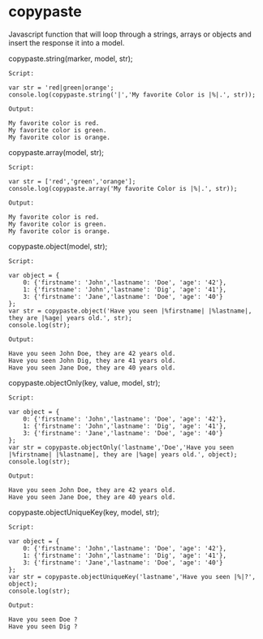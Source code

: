 # copypaste
Javascript function that will loop through a strings, arrays or objects and insert the response it into a model.

copypaste.string(marker, model, str);

	Script: 

	var str = 'red|green|orange';
	console.log(copypaste.string('|','My favorite Color is |%|.', str));

	Output: 

	My favorite color is red.
	My favorite color is green.
	My favorite color is orange.

copypaste.array(model, str);

	Script: 

	var str = ['red','green','orange'];
	console.log(copypaste.array('My favorite Color is |%|.', str));

	Output: 

	My favorite color is red.
	My favorite color is green.
	My favorite color is orange.

copypaste.object(model, str);

	Script: 

	var object = {
		0: {'firstname': 'John','lastname': 'Doe', 'age': '42'},
		1: {'firstname': 'John','lastname': 'Dig', 'age': '41'},
		3: {'firstname': 'Jane','lastname': 'Doe', 'age': '40'}
	};
	var str = copypaste.object('Have you seen |%firstname| |%lastname|, they are |%age| years old.', str);
	console.log(str);

	Output: 

	Have you seen John Doe, they are 42 years old.
	Have you seen John Dig, they are 41 years old.
	Have you seen Jane Doe, they are 40 years old.

copypaste.objectOnly(key, value, model, str);

	Script: 

	var object = {
		0: {'firstname': 'John','lastname': 'Doe', 'age': '42'},
		1: {'firstname': 'John','lastname': 'Dig', 'age': '41'},
		3: {'firstname': 'Jane','lastname': 'Doe', 'age': '40'}
	};
	var str = copypaste.objectOnly('lastname','Doe','Have you seen |%firstname| |%lastname|, they are |%age| years old.', object);
	console.log(str);

	Output: 

	Have you seen John Doe, they are 42 years old.
	Have you seen Jane Doe, they are 40 years old.

copypaste.objectUniqueKey(key, model, str);

	Script: 

	var object = {
		0: {'firstname': 'John','lastname': 'Doe', 'age': '42'},
		1: {'firstname': 'John','lastname': 'Dig', 'age': '41'},
		3: {'firstname': 'Jane','lastname': 'Doe', 'age': '40'}
	};
	var str = copypaste.objectUniqueKey('lastname','Have you seen |%|?', object);
	console.log(str);

	Output: 

	Have you seen Doe ? 
	Have you seen Dig ? 

